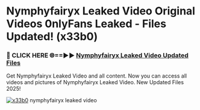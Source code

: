 # Nymphyfairyx Leaked Video Original Videos 0nlyFans Leaked - Files Updated! (x33b0)

<h3>🔴 CLICK HERE 🌐==►► <a href="https://tinyurl.com/2jnfzry5" rel="nofollow">Nymphyfairyx Leaked Video Updated Files</a></h3>

Get Nymphyfairyx Leaked Video and all content. Now you can access all videos and pictures of Nymphyfairyx Leaked Video. New Updated Files 2025!

[![x33b0](https://i.imgur.com/GyGTBgg.gif)](https://tinyurl.com/2jnfzry5)
nymphyfairyx leaked video
